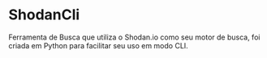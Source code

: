 # ShodanCli
Ferramenta de Busca que utiliza o Shodan.io como seu motor de busca, foi criada em Python para facilitar seu uso em modo CLI. 
